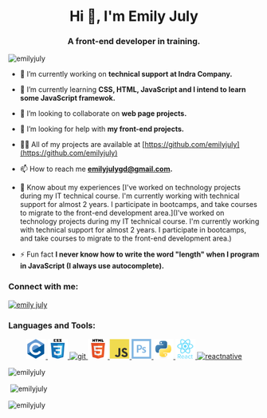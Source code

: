 <h1 align="center">Hi 👋, I'm Emily July</h1>
<h3 align="center">A front-end developer in training.</h3>

<p align="left"> <img src="https://komarev.com/ghpvc/?username=emilyjuly&label=Profile%20views&color=ec8ee4&style=flat" alt="emilyjuly" /> </p>

- 🔭 I’m currently working on **technical support at Indra Company.**

- 🌱 I’m currently learning **CSS, HTML, JavaScript and I intend to learn some JavaScript framewok.**

- 👯 I’m looking to collaborate on **web page projects.**

- 🤝 I’m looking for help with **my front-end projects.**

- 👨‍💻 All of my projects are available at [https://github.com/emilyjuly](https://github.com/emilyjuly)

- 📫 How to reach me **emilyjulygd@gmail.com.**

- 📄 Know about my experiences [I've worked on technology projects during my IT technical course. I'm currently working with technical support for almost 2 years. I participate in bootcamps, and take courses to migrate to the front-end development area.](I've worked on technology projects during my IT technical course. I'm currently working with technical support for almost 2 years. I participate in bootcamps, and take courses to migrate to the front-end development area.)

- ⚡ Fun fact **I never know how to write the word "length" when I program in JavaScript (I always use autocomplete).**

<h3 align="left">Connect with me:</h3>
<p align="left">
<a href="https://linkedin.com/in/emily july" target="blank"><img align="center" src="https://raw.githubusercontent.com/rahuldkjain/github-profile-readme-generator/master/src/images/icons/Social/linked-in-alt.svg" alt="emily july" height="30" width="40" /></a>
</p>

<h3 align="left">Languages and Tools:</h3>
<p align="center"> <a href="https://www.cprogramming.com/" target="_blank" rel="noreferrer"> <img src="https://raw.githubusercontent.com/devicons/devicon/master/icons/c/c-original.svg" alt="c" width="40" height="40"/> </a> <a href="https://www.w3schools.com/css/" target="_blank" rel="noreferrer"> <img src="https://raw.githubusercontent.com/devicons/devicon/master/icons/css3/css3-original-wordmark.svg" alt="css3" width="40" height="40"/> </a> <a href="https://git-scm.com/" target="_blank" rel="noreferrer"> <img src="https://www.vectorlogo.zone/logos/git-scm/git-scm-icon.svg" alt="git" width="40" height="40"/> </a> <a href="https://www.w3.org/html/" target="_blank" rel="noreferrer"> <img src="https://raw.githubusercontent.com/devicons/devicon/master/icons/html5/html5-original-wordmark.svg" alt="html5" width="40" height="40"/> </a> <a href="https://developer.mozilla.org/en-US/docs/Web/JavaScript" target="_blank" rel="noreferrer"> <img src="https://raw.githubusercontent.com/devicons/devicon/master/icons/javascript/javascript-original.svg" alt="javascript" width="40" height="40"/> </a> <a href="https://www.photoshop.com/en" target="_blank" rel="noreferrer"> <img src="https://raw.githubusercontent.com/devicons/devicon/master/icons/photoshop/photoshop-line.svg" alt="photoshop" width="40" height="40"/> </a> <a href="https://www.python.org" target="_blank" rel="noreferrer"> <img src="https://raw.githubusercontent.com/devicons/devicon/master/icons/python/python-original.svg" alt="python" width="40" height="40"/> </a> <a href="https://reactjs.org/" target="_blank" rel="noreferrer"> <img src="https://raw.githubusercontent.com/devicons/devicon/master/icons/react/react-original-wordmark.svg" alt="react" width="40" height="40"/> </a> <a href="https://reactnative.dev/" target="_blank" rel="noreferrer"> <img src="https://reactnative.dev/img/header_logo.svg" alt="reactnative" width="40" height="40"/> </a> </p>

<p><img align="center" src="https://github-readme-stats.vercel.app/api/top-langs?username=emilyjuly&show_icons=true&theme=dracula&title_color=ff99da&text_color=f49aec&bg_color=3e3d3d&locale=en&layout=compact" alt="emilyjuly" /></p>

<p>&nbsp;<img align="center" src="https://github-readme-stats.vercel.app/api?username=emilyjuly&show_icons=true&theme=dracula&title_color=ee8ccf&text_color=f594d6&bg_color=313030&locale=en" alt="emilyjuly" /></p>

<p><img align="center" src="https://github-readme-streak-stats.herokuapp.com/?user=emilyjuly&theme=dark" alt="emilyjuly" /></p>

